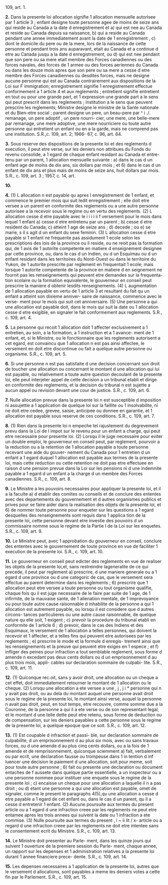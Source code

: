 109, art. 1.

**2.** Dans la presente loi
allocation signifie 1 allocation mensuelle
autorisee par 1 article 3 ;
enfant designe toute personne agee de
moins de seize ans qui reside au Canada a
la date d enregistrement et
a) qui est nee au Canada et reside au
Canada depuis sa naissance,
b) qui a reside au Canada pendant une
annee immediatement avant la date de
1 enregistrement ,
c) dont le domicile du pere ou de la mere,
lors de la naissance de cette personne et
pendant trois ans auparavant, etait au
Canada et a continue d etre au Canada
jusqu a la date d enregistrement, ou
d) qui est nee pendant que son pere ou sa
mere etait membre des Forces canadiennes
ou des forces navales, des forces de 1 armee
ou des forces aeriennes du Canada ou dans
les douze mois apres que son pere ou sa
mere a cesse d etre membre des Forces
canadiennes ou desdites forces,
mais ne designe aucune personne qui est au
Canada contrairement aux dispositions de
la Loi sur F immigration;
enregistrement signifie 1 enregistrement
effectue conformement a 1 article 4 et aux
reglements ;
entretient signifie entretient en tout ou
pour une grande part, et 1 expression
une grande part a le sens qui peut
prescrit dans les reglements ;
institution a le sens que peuvent prescrire
les reglements;
Ministre designe le ministre de la Sante
nationale et du Bien-etre social ;
parent designe un pere, un beau-pere par
^ i ./. \
remanage, un pere adoptif , un pere nourri-
cier, une mere, une belle-mere par remariage,
une mere adoptive, une mere nourriciere ou
toute autre personne qui entretient un
enfant ou en a la garde, mais ne comprend
pas une institution. S.R.,c. 109, art. 2; 1966-
67, c. 96, art. 64.

**3.** Sous reserve des dispositions de la
presente loi et des reglements d execution, il
peut etre verse, sur les deniers non attribues
du Fonds du revenu consolide, a 1 egard de
chaque enfant residant au Canada et entre-
tenu par un parent, 1 allocation mensuelle
suivante :
a) dans le cas d un enfant age de moins de
dix ans, six dollars par mois ; et
6) dans le cas d un enfant de dix ans et
plus mais de moins de seize ans, huit dollars
par mois. S.R., c. 109, art. 3 ; 1957, c. 14, art.

**10.**

**4.** (1) L allocation n est payable qu apres
I enregistrement de 1 enfant, et commence le
premier mois qui suit ledit enregistrement ;
elle doit etre versee a un parent en conformite
des reglements ou a une autre personne
autorisee a la recevoir sous le regime ou en
vertu des reglements.
(2) L allocation cesse d etre payable avec le
i i i i ii f
versement pour le mois dans lequel 1 enfant
a) cesse d etre entretenu par un parent ;
b) cesse d etre resident du Canada;
c) atteint 1 age de seize ans ;
d) decede ; ou
e) se marie, s il s agit d un enfant du sexe
feminin.
(3) L allocation cesse d etre payable si
1 enfant ne frequente pas assidument 1 ecole
selon les prescriptions des lois de la province
ou il reside, ou ne reoit pas la formation qui,
de 1 avis de 1 autorite competente en matiere
d enseignement designee par cette province,
ou, dans le cas d un Indien, ou d un Esquimau
ou d un enfant residant dans les territoires du
Nord-Ouest ou dans le territoire du Yukon,
de 1 autorite prescrite par reglement en
frequentait 1 ecole; mais lorsque 1 autorite
competente de la province en matiere d en
seignement ne fournit pas les renseignements
qui peuvent etre demandes sur la frequenta-
tion scolaire ou la formation equivalente, le
gouverneur en conseil peut prescrire la maniere
d obtenir lesdits renseignements.
(4) L augmentation de 1 allocation payable
en vertu de 1 article 3 et resultant du fait
qu un enfant a atteint son dixieme anniver-
saire de naissance, commence avec le verse-
ment pour le mois qui suit cet anniversaire.
(5) Une personne a qui une allocation est
payable doit, dans le mois qui suit la date ou
1 allocation cesse d etre exigible, en signaler
le fait conformement aux reglements. S.R., c.
109, art. 4.

**5.** La personne qui recoit 1 allocation doit
1 affecter exclusivement a 1 entretien, au soin,
a la formation, a 1 instruction et a 1 avance-
ment de 1 enfant, et, si le Ministre, ou le
fonctionnaire que les reglements autorisent a
cet egard, est convaincu que 1 allocation n est
pas ainsi affectee, le versement en doit etre
discontinue ou fait a quelque autre personne
ou organisme. S.R., c. 109, art. 5.

**6.** Si une personne n est pas satisfaite d une
decision concernant son droit de toucher une
allocation ou concernant le montant d une
allocation qui lui est payable, ou relativement
a toute autre question decoulant de la presente
loi, elle peut interjeter appel de cette decision
a un tribunal etabli et dirige en conformite
des reglements, et la decision du tribunal n est
sujette a aucun appel ou revision devant une
cour de justice. S.R., c. 109, art. 6.

**7.** Nulle allocation prevue dans la presente
loi n est susceptible d imposition ni assujettie
a 1 application de quelque loi sur la faillite
ou 1 insolvabilite, ni ne doit etre cedee, grevee,
saisie, anticipee ou donnee en garantie, et
1 allocation est payable sous reserve de ces
conditions. S.R., c. 109, art. 7.

**8.** (1) Rien dans la presente loi n empeche
tel rajustement du degrevement prevu dans
la Loi de I impot sur le revenu pour un enfant
a charge, qui peut etre necessaire pour
presente loi.
(2) Lorsqu il le juge necessaire pour eviter
un double emploi, le gouverneur en conseil
peut, par reglement, pourvoir a la reduction
ou a la retention de 1 allocation payable a
toute personne recevant une aide du gouver-
nement du Canada pour 1 entretien d un
enfant a 1 egard duquel 1 allocation est
payable aux termes de la presente loi, mais
cette reduction ou cette retention ne doit pas
etre effectuee en raison d une pension prevue
dans la Loi sur les pensions ni d une indemnite
payable a 1 egard d un enfant a la charge
d un membre des Forces canadiennes. S.R., c.
109, art. 8.

**9.** Le Ministre a les pouvoirs necessaires
pour appliquer la presente loi, et il a la
faculte
a) d etablir des comites ou conseils et de
conclure des ententes avec des departements
du gouvernement et d autres organismes
publics et prives pour se faire aider dans la
realisation des objets de la presente loi, et
6) de nommer toute personne pour enqueter
sur les questions a 1 egard desquelles des
renseignements sont requis dans 1 applica
tion de la presente loi, cette personne
devant etre investie des pouvoirs d un
commissaire nomme sous le regime de la
Partie I de la Loi sur les enquetes. S.R., c.
109, art. 9.

**10.** Le Ministre peut, avec 1 approbation
du gouverneur en conseil, conclure des
ententes avec le gouvernement de toute
province en vue de faciliter 1 execution de la
presente loi. S.R., c. 109, art. 10.

**11.** Le gouverneur en conseil peut edicter
des reglements en vue de realiser les objets de
la presente loi,et, sans restreindre lageneralite
de ce qui precede, il peut par reglement
a) prescrire, d une maniere generale ou a
1 egard d une province ou d une categoric
de cas, que le versement sera effectue au
parent determine dans les reglements ;
6) prescrire que 1 allocation peut etre versee
a toute personne ou tout organisme qualifie,
chaque fois qu il est juge necessaire de le
faire par suite de 1 age, de 1 infirmite, de la
mauvaise sante, de 1 alienation mentale, de
1 imprevoyance ou pour toute autre cause
raisonnable d inhabilite de la personne a
qui 1 allocation est autrement payable, ou
lorsqu il est considere que d autres circons-
tances particulieres ou une autre cause
raisonnable, de quelque nature qu elle soit,
1
exigent ;
c) prevoir la procedure du tribunal etabli
en conformite de 1 article 6 ;
d) prevoir, dans le cas des Indiens et des
Esquimaux, le versement de 1 allocation a
telles personnes, qui doivent la recevoir et
1 affecter, et a telles fins qui peuvent etre
autorisees par les reglements ;
e) prescrire le mode et la formule d enregis-
trement ainsi que les renseignements et la
preuve qui peuvent etre exiges en 1 espece ;
et
f) infliger des peines pour infraction a tout
semblable reglement, sous forme d amende
n excedant pas deux cents dollars ou d un
emprisonnement d au plus trois mois, appli-
cables sur declaration sommaire de culpabi-
lite. S.R., c. 109, art. 11.

**12.** (1) Quiconque rec.oit, sans y avoir droit,
une allocation ou un cheque a cet effet, doit
immediatement retourner le montant de
1 allocation ou le cheque.
(2) Lorsqu une allocation a ete versee a une
, j , j i *
personne qui n y avait pas droit, ou au dela
du montant auquel une personne avait droit
sous le regime de la presente loi, le montant
ainsi verse, auquel la personne n avait pas
droit, peut, en tout temps, etre recouvre,
comme somme due a la Couronne, de la
personne a qui il a ete verse ou de son
representant legal, et le montant d une telle
dette peut etre retenu, sous forme de deduction
ou de compensation, sur les deniers payables
a cette personne sous le regime de la presente
loi, a quelque epoque que ce soit. S.R., c. 109,
art. 12.

**13.** (1) Est coupable d infraction et passi-
ble, sur declaration sommaire de culpabilite,
d un emprisonnement d au plus six mois, avec
ou sans travaux forces, ou d une amende d au
plus cinq cents dollars, ou a la fois de 1 amende
et de remprisonnement, quiconque sciemment
a) fait, verbalement ou par ecrit, une
declaration fausse ou trompeuse dans 1 in
tention d inf luencer une decision
le paiement d une allocation, soit pour
meme, soit pour toute autre personne ;
6) fait ou presente une declaration ou
document entaches de f aussete dans quelque
partie essentielle, a un inspecteur ou a une
personne nommee pour instituer une
enquete sous le regime de la presente loi ;
c) encaisse un cheque pour une allocation
a laquelle il n a pas droit ; ou
d) etant une personne a qui une allocation
est payable, omet de signaler, comme le
present le paragraphs 4(5),qu une allocation
a cesse d etre payable a 1 egard de cet
enfant ou, dans le cas d un parent, qu il a
cesse d entretenir 1 enfant.
(2) Aucune poursuite aux termes du present
article ou a 1 egard d une infraction creee par
les reglements ne peut etre entamee apres les
trois annees qui suivent la date ou 1 infraction
a ete commise.
(3) Nulle poursuite aux termes du present
, i ~ ii lit / x-
article ou a regard d une infraction creee par
les reglements ne doit etre intentee sans le
consentement ecrit du Ministre. S.R., c. 109,
art. 13.

**14.** Le Ministre doit presenter au Parle-
ment, dans les quinze jours qui suivent
1 ouverture de la premiere session du Parle-
ment, chaque annee, un rapport sur les
depenses et 1 administration relatives a la
presente loi durant 1 annee financiere prece-
dente. S.R., c. 109, art. 14.

**15.** Les depenses necessaires a 1 application
de la presente loi, autres que le versement
d allocations, sont payables a meme les deniers
votes a cette fin par le Parlement. S.R., c.
109, art. 15.
